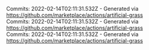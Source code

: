 Commits: 2022-02-14T02:11:31.532Z - Generated via https://github.com/marketplace/actions/artificial-grass
<br>
Commits: 2022-02-14T02:11:31.532Z - Generated via https://github.com/marketplace/actions/artificial-grass
<br>
Commits: 2022-02-14T02:11:31.532Z - Generated via https://github.com/marketplace/actions/artificial-grass
<br>
